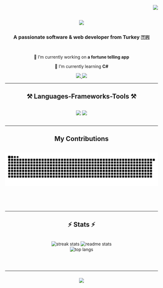 <img align="right" src="https://visitor-badge.laobi.icu/badge?page_id=ozaysahin.ozaysahin" />

<h1 align="center">
    <img src="https://readme-typing-svg.herokuapp.com/?font=Righteous&size=35&center=true&vCenter=true&width=500&height=70&duration=4000&lines=Hi+There!+👋;+I'm+Özay!;" />
</h1>

<h3 align="center">A passionate software & web developer from Turkey 🇹🇷</h3>

<br/>

<div align="center">
 
 🔭 I’m currently working on **a fortune telling app**
 
 🌱 I’m currently learning **C#**

 </div>
 
<div align="center"> 
  <a href="mailto:info@ozay.dev">
    <img src="https://img.shields.io/badge/Gmail-333333?style=for-the-badge&logo=gmail&logoColor=red" />
  </a>
  <a href="https://" target="_blank">
     <img src="https://img.shields.io/badge/Portfolio-FF5722?style=for-the-badge&logo=todoist&logoColor=white" target="_blank" /> 
  </a>
</div>

 <hr/>
 
<h2 align="center">⚒️ Languages-Frameworks-Tools ⚒️</h2>
<br/>
<div align="center">
    <img src="https://skillicons.dev/icons?i=html,css,vscode,github" />
    <img src="https://skillicons.dev/icons?i=python,javascript,mysql,nodejs" /><br>
</div>

<br/>
<hr/>

<div align="center">
  <h2>My Contributions </h2>
  <br>
  <img alt="snake eating my contributions" src="https://raw.githubusercontent.com/ozaysahin/ozaysahin/output/github-snake-dark.svg" />
  
  <br/><br/><br/>
</div>

<hr/>

<h2 align="center">⚡ Stats ⚡</h2>
<br>
<div align=center>
  <img width=390 src="https://streak-stats.demolab.com/?user=ozaysahin&count_private=true&theme=react&border_radius=10" alt="streak stats"/>
  <img width=390 src="https://github-readme-stats.vercel.app/api?username=ozaysahin&count_private=true&show_icons=true&theme=react&rank_icon=github&border_radius=10" alt="readme stats" />
  <br/>
  <img width=325 align="center" src="https://github-readme-stats.vercel.app/api/top-langs/?username=ozaysahin&hide=HTML&langs_count=8&layout=compact&theme=react&border_radius=10&size_weight=0.5&count_weight=0.5&exclude_repo=github-readme-stats" alt="top langs" />
</div>

<br/><br/>
<hr/>

<h3 align="center">
    <img src="https://readme-typing-svg.herokuapp.com/?font=Righteous&size=25&center=true&vCenter=true&width=500&height=70&duration=4000&lines=Thanks+for+visiting!+✌️">
</h3>

<br/>

